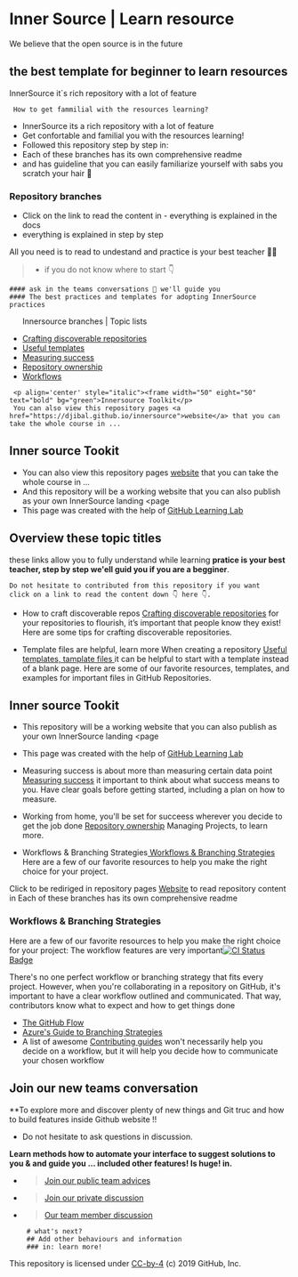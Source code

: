 # Inner Source | Learn resource
We believe that the open source is in the future

## the best template for beginner to learn resources
InnerSource it`s rich repository with a lot of feature

     How to get fammilial with the resources learning?
     
- InnerSource its a rich repository with a lot of feature     
- Get confortable and familial you with the resources learning!
- Followed this repository step by step in: 
- Each of these branches has its own comprehensive readme
- and has guideline that you can easily familiarize yourself with sabs you scratch your hair 💇

### Repository branches

- Click on the link to read the content in - everything is explained in the docs 
-   everything is explained in step by step  
    
All you need is to read to undestand and practice is your best teacher 🧑‍🏫 
   > -  if you do not know where to start 👇
    
    #### ask in the teams conversations 💬 we'll guide you     
    #### The best practices and templates for adopting InnerSource practices

<ul>
  <p> Innersource  branches | Topic lists </p>
    <li><a href="discoverable/">Crafting discoverable repositories</a></li>
    <li><a href="templates/">Useful templates</a></li>
    <li><a href="metrics/">Measuring success</a></li>
    <li><a href="repo-ownership/">Repository ownership</a></li>
   <li><a href="workflows/">Workflows</a></li>
</ul>

     <p align='center' style="italic"><frame width="50" eight="50" text="bold" bg="green">Innersource Toolkit</p>
     You can also view this repository pages <a href="https://djibal.github.io/innersource">website</a> that you can take the whole course in ...
 

## Inner source Tookit
- You can also view this repository pages <a href="https://djibal.github.io/innersource">website</a> that you can take the whole course in ...
- And this repository will be a working website that you can also publish as your own InnerSource landing <page
- This page was created with the help of <a href="https://lab.github.com/">GitHub Learning Lab</a>


## Overview these topic titles 
these links allow you to fully understand while learning 
**pratice is your best teacher, step by step we'ell guid you if you are a begginer**.

    Do not hesitate to contributed from this repository if you want 
    click on a link to read the content down 👇 here 👇.
- How to craft discoverable repos <a href="discoverable/">Crafting discoverable repositories</a> for your repositories to flourish, it’s important that people know they exist! Here are some tips for crafting discoverable repositories.


- Template files are helpful, learn more When creating a repository <a href="templates/"> Useful templates, tamplate files </a> it can be helpful to start with a template instead of a blank page. Here are some of our favorite resources, templates, and examples for important files in GitHub Repositories.

## Inner source Tookit
- This repository will be a working website that you can also publish as your own InnerSource landing <page
- This page was created with the help of <a href="https://lab.github.com/">GitHub Learning Lab</a>

- Measuring success is about more than measuring certain data point <a href="metrics/"> Measuring success</a> it important to think about what success means to you. Have clear goals before getting started, including a plan on how to measure.
 
- Working from home, you'll be set for succeess wherever you decide to get the job done <a href="repo-ownership/"> Repository ownership</a> Managing Projects, to learn more.

- Workflows & Branching Strategies<a href="https://djibal.github.io/innersource/workflows/"> Workflows & Branching Strategies </a> Here are a few of our favorite resources to help you make the right choice for your project.
 
Click to be rediriged in repository pages <a href="https://djibal.github.io/innersource">Website</a>
to read repository content in Each of these branches has its own comprehensive readme


### Workflows & Branching Strategies
Here are a few of our favorite resources to help you make the right choice for your project: 
The workflow features are very important[![CI](https://github.com/djibal/innersource/actions/workflows/blank.yml/badge.svg) Status Badge](https://github.com/djibal/innersource/actions/workflows/blank.yml/)

There's no one perfect workflow or branching strategy that fits every project. However,
when you're collaborating in a repository on GitHub, it's important to have a clear workflow outlined and communicated.
That way, contributors know what to expect and how to get things done

- [The GitHub Flow](https://guides.github.com/introduction/flow/)
- [Azure's Guide to Branching Strategies](https://docs.microsoft.com/en-us/azure/devops/repos/git/git-branching-guidance?view=azure-devops)
- A list of awesome [Contributing guides](https://github.com/mntnr/awesome-contributing) won't necessarily help you decide on a workflow, but it will help you decide how to communicate your chosen workflow



## Join our new teams conversation
**To explore more and discover plenty of new things and Git truc and how to build features inside Github website !!
- Do not hesitate to ask questions in discussion.

**Learn methods how to automate your interface to suggest solutions to you & and guide you ... included other features! Is huge! in.**
- > [Join our public team advices](/https://github.com/orgs/dji-7/teams/public-team/)
- > [Join our private discussion](/https://github.com/orgs/dji-7/teams/team-discussion/)
- > [Our team member discussion](https://github.com/orgs/dji-7/teams/team-discussion/)


       # what's next?
       ## Add other behaviours and information 
       ### in: learn more!

        
<p>This repository is licensed under <a href=".../LICENSE">CC-by-4</a> (c) 2019 GitHub, Inc.</p>
